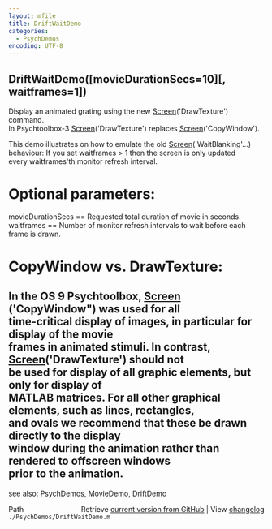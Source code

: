 ```yaml
---
layout: mfile
title: DriftWaitDemo
categories:
  - PsychDemos
encoding: UTF-8
---
```


DriftWaitDemo([movieDurationSecs=10][, waitframes=1])  
----  

Display an animated grating using the new [Screen](/docs/Screen)('DrawTexture') command.  
In Psychtoolbox-3 [Screen](/docs/Screen)('DrawTexture') replaces [Screen](/docs/Screen)('CopyWindow').  

This demo illustrates on how to emulate the old [Screen](/docs/Screen)('WaitBlanking'...)  
behaviour: If you set waitframes \> 1 then the screen is only updated  
every waitframes'th monitor refresh interval.  

# Optional parameters:  

movieDurationSecs == Requested total duration of movie in seconds.  
waitframes == Number of monitor refresh intervals to wait before each  
frame is drawn.  

# CopyWindow vs. DrawTexture:  

In the OS 9 Psychtoolbox, [Screen](/docs/Screen) ('CopyWindow") was used for all  
time-critical display of images, in particular for display of the movie  
frames in animated stimuli. In contrast, [Screen](/docs/Screen)('DrawTexture') should not  
be used for display of all graphic elements,  but only for  display of  
MATLAB matrices.  For all other graphical elements, such as lines,  rectangles,  
and ovals we recommend that these be drawn directly to the  display  
window during the animation rather than rendered to offscreen  windows  
prior to the animation.  
----  

see also: PsychDemos, MovieDemo, DriftDemo  


<div class="code_header" style="text-align:right;">
  <span style="float:left;">Path&nbsp;&nbsp;</span> <span class="counter">Retrieve <a href=
  "https://raw.github.com/Psychtoolbox-3/Psychtoolbox-3/beta/./PsychDemos/DriftWaitDemo.m">current version from GitHub</a> | View <a href=
  "https://github.com/Psychtoolbox-3/Psychtoolbox-3/commits/beta/./PsychDemos/DriftWaitDemo.m">changelog</a></span>
</div>
<div class="code">
  <code>./PsychDemos/DriftWaitDemo.m</code>
</div>
